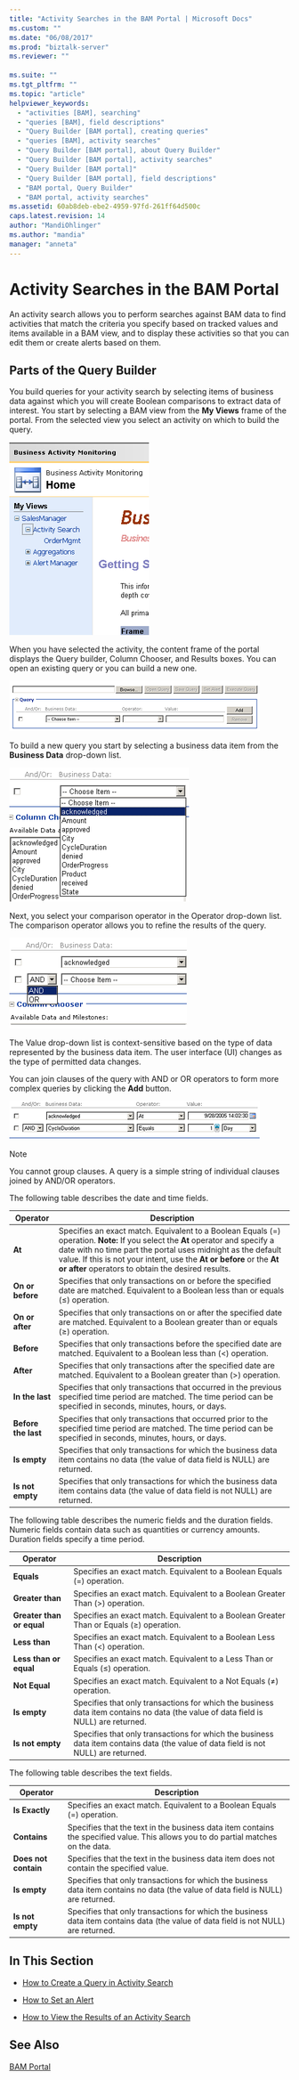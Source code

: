 ```yaml
---
title: "Activity Searches in the BAM Portal | Microsoft Docs"
ms.custom: ""
ms.date: "06/08/2017"
ms.prod: "biztalk-server"
ms.reviewer: ""

ms.suite: ""
ms.tgt_pltfrm: ""
ms.topic: "article"
helpviewer_keywords: 
  - "activities [BAM], searching"
  - "queries [BAM], field descriptions"
  - "Query Builder [BAM portal], creating queries"
  - "queries [BAM], activity searches"
  - "Query Builder [BAM portal], about Query Builder"
  - "Query Builder [BAM portal], activity searches"
  - "Query Builder [BAM portal]"
  - "Query Builder [BAM portal], field descriptions"
  - "BAM portal, Query Builder"
  - "BAM portal, activity searches"
ms.assetid: 60ab8deb-ebe2-4959-97fd-261ff64d500c
caps.latest.revision: 14
author: "MandiOhlinger"
ms.author: "mandia"
manager: "anneta"
---
```

# Activity Searches in the BAM Portal
An activity search allows you to perform searches against BAM data to find activities that match the criteria you specify based on tracked values and items available in a BAM view, and to display these activities so that you can edit them or create alerts based on them.  
  
## Parts of the Query Builder  
 You build queries for your activity search by selecting items of business data against which you will create Boolean comparisons to extract data of interest. You start by selecting a BAM view from the **My Views** frame of the portal. From the selected view you select an activity on which to build the query.  
  
 ![](../core/media/bamportalviewschooser.gif "BAMPortalViewsChooser")  
  
 When you have selected the activity, the content frame of the portal displays the Query builder, Column Chooser, and Results boxes. You can open an existing query or you can build a new one.  
  
 ![](../core/media/activitysearchquerybuilder.gif "ActivitySearchQueryBuilder")  
  
 To build a new query you start by selecting a business data item from the **Business Data** drop-down list.  
  
 ![](../core/media/activitysearchquerybuilderbusinessdatadropdown.gif "ActivitySearchQueryBuilderBusinessDataDropdown")  
  
 Next, you select your comparison operator in the Operator drop-down list. The comparison operator allows you to refine the results of the query.  
  
 ![](../core/media/activitysearchcomparisonoperatordropdown.gif "ActivitySearchComparisonOperatorDropDown")  
  
 The Value drop-down list is context-sensitive based on the type of data represented by the business data item. The user interface (UI) changes as the type of permitted data changes.  
  
 You can join clauses of the query with AND or OR operators to form more complex queries by clicking the **Add** button.  
  
 ![](../core/media/activitysearchjoiningclauses.gif "ActivitySearchJoiningClauses")  
  
> [!NOTE]
>  You cannot group clauses. A query is a simple string of individual clauses joined by AND/OR operators.  
  
 The following table describes the date and time fields.  
  
|Operator|Description|  
|--------------|-----------------|  
|**At**|Specifies an exact match. Equivalent to a Boolean Equals (=) operation. **Note:**  If you select the **At** operator and specify a date with no time part the portal uses midnight as the default value. If this is not your intent, use the **At or before** or the **At or after** operators to obtain the desired results.|  
|**On or before**|Specifies that only transactions on or before the specified date are matched. Equivalent to a Boolean less than or equals (≤) operation.|  
|**On or after**|Specifies that only transactions on or after the specified date are matched. Equivalent to a Boolean greater than or equals (≥) operation.|  
|**Before**|Specifies that only transactions before the specified date are matched. Equivalent to a Boolean less than (\<) operation.|  
|**After**|Specifies that only transactions after the specified date are matched. Equivalent to a Boolean greater than (>) operation.|  
|**In the last**|Specifies that only transactions that occurred in the previous specified time period are matched. The time period can be specified in seconds, minutes, hours, or days.|  
|**Before the last**|Specifies that only transactions that occurred prior to the specified time period are matched. The time period can be specified in seconds, minutes, hours, or days.|  
|**Is empty**|Specifies that only transactions for which the business data item contains no data (the value of data field is NULL) are returned.|  
|**Is not empty**|Specifies that only transactions for which the business data item contains data (the value of data field is not NULL) are returned.|  
  
 The following table describes the numeric fields and the duration fields. Numeric fields contain data such as quantities or currency amounts. Duration fields specify a time period.  
  
|Operator|Description|  
|--------------|-----------------|  
|**Equals**|Specifies an exact match. Equivalent to a Boolean Equals (=) operation.|  
|**Greater than**|Specifies an exact match. Equivalent to a Boolean Greater Than (>) operation.|  
|**Greater than or equal**|Specifies an exact match. Equivalent to a Boolean Greater Than or Equals (≥) operation.|  
|**Less than**|Specifies an exact match. Equivalent to a Boolean Less Than (<) operation.|  
|**Less than or equal**|Specifies an exact match. Equivalent to a Less Than or Equals (≤) operation.|  
|**Not Equal**|Specifies an exact match. Equivalent to a Not Equals (≠) operation.|  
|**Is empty**|Specifies that only transactions for which the business data item contains no data (the value of data field is NULL) are returned.|  
|**Is not empty**|Specifies that only transactions for which the business data item contains data (the value of data field is not NULL) are returned.|  
  
 The following table describes the text fields.  
  
|Operator|Description|  
|--------------|-----------------|  
|**Is Exactly**|Specifies an exact match. Equivalent to a Boolean Equals (=) operation.|  
|**Contains**|Specifies that the text in the business data item contains the specified value. This allows you to do partial matches on the data.|  
|**Does not contain**|Specifies that the text in the business data item does not contain the specified value.|  
|**Is empty**|Specifies that only transactions for which the business data item contains no data (the value of data field is NULL) are returned.|  
|**Is not empty**|Specifies that only transactions for which the business data item contains data (the value of data field is not NULL) are returned.|  
  
## In This Section  
  
-   [How to Create a Query in Activity Search](../core/how-to-create-a-query-in-activity-search.md)  
  
-   [How to Set an Alert](../core/how-to-set-an-alert.md)  
  
-   [How to View the Results of an Activity Search](../core/how-to-view-the-results-of-an-activity-search.md)  
  
## See Also  
 [BAM Portal](../core/bam-portal.md)